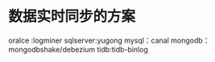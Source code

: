 # 数据实时同步的方案
oralce :logminer
sqlserver:yugong
mysql：canal
mongodb：mongodbshake/debezium
tidb:tidb-binlog
